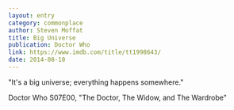 ```yaml
---
layout: entry
category: commonplace
author: Steven Moffat
title: Big Universe
publication: Doctor Who
link: https://www.imdb.com/title/tt1998643/
date: 2014-08-10
---
```


"It's a big universe; everything happens somewhere."

Doctor Who S07E00, "The Doctor, The Widow, and The Wardrobe"
